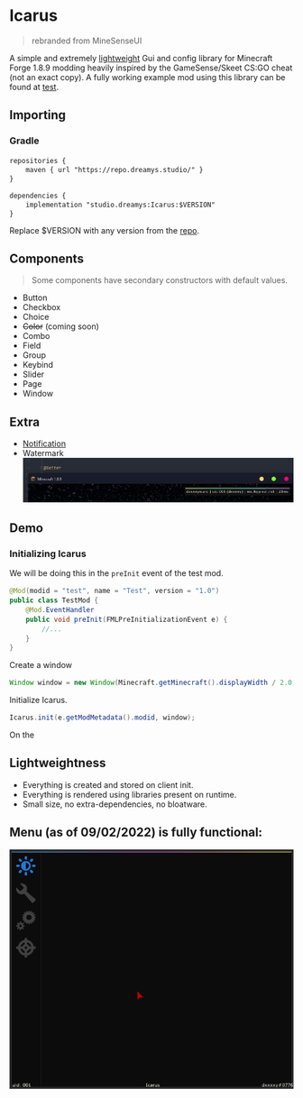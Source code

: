 # Icarus
> rebranded from MineSenseUI

A simple and extremely [lightweight](#lightweightness) Gui and config library for Minecraft Forge 1.8.9 modding heavily inspired by the GameSense/Skeet CS:GO cheat (not an exact copy). A fully working example mod using this library can be found at [test](src/main/java/studio/dreamys/test).

## Importing
### Gradle
```
repositories {
    maven { url "https://repo.dreamys.studio/" }
}
```
```
dependencies {
    implementation "studio.dreamys:Icarus:$VERSION"
}
```

Replace $VERSION with any version from the [repo](https://github.com/DxxxxY/repo/tree/master/studio/dreamys/Icarus).

## Components
> Some components have secondary constructors with default values.
- Button
- Checkbox
- Choice
- ~~Color~~ (coming soon)
- Combo
- Field
- Group
- Keybind
- Slider
- Page
- Window

## Extra
- [Notification](https://www.youtube.com/watch?v=624J5kAZqNw&ab_channel=DxxxxY)
- Watermark ![Watermark](.github/watermark.png)

## Demo
### Initializing Icarus

We will be doing this in the `preInit` event of the test mod.


```java
@Mod(modid = "test", name = "Test", version = "1.0")
public class TestMod {
    @Mod.EventHandler
    public void preInit(FMLPreInitializationEvent e) {
        //...
    }
}
```

Create a window
```java
Window window = new Window(Minecraft.getMinecraft().displayWidth / 2.0, Minecraft.getMinecraft().displayHeight / 4.0, 731 / 2.0, 617 / 2.0, new Color(29, 122, 215));
```

Initialize Icarus.
```java
Icarus.init(e.getModMetadata().modid, window);
```

On the

## Lightweightness
- Everything is created and stored on client init.
- Everything is rendered using libraries present on runtime.
- Small size, no extra-dependencies, no bloatware.

## Menu (as of 09/02/2022) is fully functional:
![icarus.gif](.github/icarus.gif)
